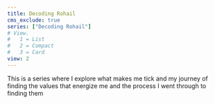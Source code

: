 ```yaml
---
title: Decoding Rohail
cms_exclude: true
series: ["Decoding Rohail"]
# View.
#   1 = List
#   2 = Compact
#   3 = Card
view: 2
---
```


This is a series where I explore what makes me tick and my journey of finding
the values that energize me and the process I went through to finding them

<br>
